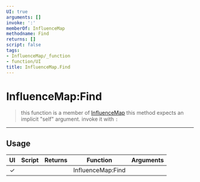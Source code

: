 ```yaml
---
UI: true
arguments: []
invoke: ':'
memberOf: InfluenceMap
methodname: Find
returns: []
script: false
tags:
- InfluenceMap/_function
- function/UI
title: InfluenceMap.Find
---
```

# InfluenceMap:Find
> this function is a member of [InfluenceMap](civ-6/lua/InfluenceMap.md)
> this method expects an implicit "self" argument. invoke it with `:`
-----
## Usage
|  UI | Script | Returns | Function | Arguments |
|:---:|:------:|-------:|:--------:|:---------|
|✓| ||InfluenceMap:Find||

